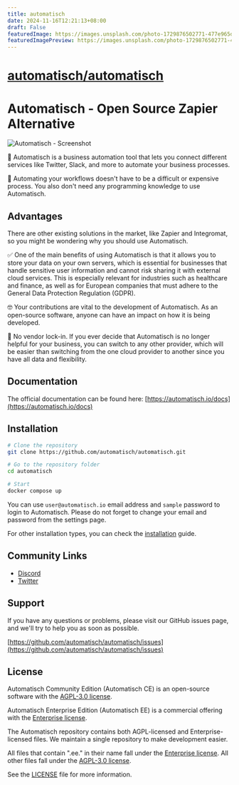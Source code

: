 ```yaml
---
title: automatisch
date: 2024-11-16T12:21:13+08:00
draft: False
featuredImage: https://images.unsplash.com/photo-1729876502771-477e965d0e21?ixid=M3w0NjAwMjJ8MHwxfHJhbmRvbXx8fHx8fHx8fDE3MzE3MzA3Njh8&ixlib=rb-4.0.3
featuredImagePreview: https://images.unsplash.com/photo-1729876502771-477e965d0e21?ixid=M3w0NjAwMjJ8MHwxfHJhbmRvbXx8fHx8fHx8fDE3MzE3MzA3Njh8&ixlib=rb-4.0.3
---
```


# [automatisch/automatisch](https://github.com/automatisch/automatisch)

# Automatisch - Open Source Zapier Alternative

![Automatisch - Screenshot](https://user-images.githubusercontent.com/2501931/191562539-e42f6c34-03c7-4dc4-bcf9-7f9473a9c64f.png)

🧐 Automatisch is a business automation tool that lets you connect different services like Twitter, Slack, and more to automate your business processes.

💸 Automating your workflows doesn't have to be a difficult or expensive process. You also don't need any programming knowledge to use Automatisch.

## Advantages

There are other existing solutions in the market, like Zapier and Integromat, so you might be wondering why you should use Automatisch.

✅ One of the main benefits of using Automatisch is that it allows you to store your data on your own servers, which is essential for businesses that handle sensitive user information and cannot risk sharing it with external cloud services. This is especially relevant for industries such as healthcare and finance, as well as for European companies that must adhere to the General Data Protection Regulation (GDPR).

🤓 Your contributions are vital to the development of Automatisch. As an open-source software, anyone can have an impact on how it is being developed.

💙 No vendor lock-in. If you ever decide that Automatisch is no longer helpful for your business, you can switch to any other provider, which will be easier than switching from the one cloud provider to another since you have all data and flexibility.

## Documentation

The official documentation can be found here: [https://automatisch.io/docs](https://automatisch.io/docs)

## Installation

```bash
# Clone the repository
git clone https://github.com/automatisch/automatisch.git

# Go to the repository folder
cd automatisch

# Start
docker compose up
```

You can use `user@automatisch.io` email address and `sample` password to login to Automatisch. Please do not forget to change your email and password from the settings page.

For other installation types, you can check the [installation](https://automatisch.io/docs/guide/installation) guide.

## Community Links

- [Discord](https://discord.gg/dJSah9CVrC)
- [Twitter](https://twitter.com/automatischio)

## Support

If you have any questions or problems, please visit our GitHub issues page, and we'll try to help you as soon as possible.

[https://github.com/automatisch/automatisch/issues](https://github.com/automatisch/automatisch/issues)

## License

Automatisch Community Edition (Automatisch CE) is an open-source software with the [AGPL-3.0 license](LICENSE.agpl).

Automatisch Enterprise Edition (Automatisch EE) is a commercial offering with the [Enterprise license](LICENSE.enterprise).

The Automatisch repository contains both AGPL-licensed and Enterprise-licensed files. We maintain a single repository to make development easier.

All files that contain ".ee." in their name fall under the [Enterprise license](LICENSE.enterprise). All other files fall under the [AGPL-3.0 license](LICENSE.agpl).

See the [LICENSE](LICENSE) file for more information.
